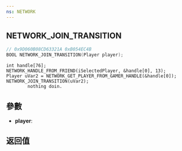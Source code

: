 ```yaml
---
ns: NETWORK
---
```

## NETWORK_JOIN_TRANSITION

```c
// 0x9D060B08CD63321A 0xB054EC4B
BOOL NETWORK_JOIN_TRANSITION(Player player);
```

```
int handle[76];  
NETWORK_HANDLE_FROM_FRIEND(iSelectedPlayer, &handle[0], 13);  
Player uVar2 = NETWORK_GET_PLAYER_FROM_GAMER_HANDLE(&handle[0]);  
NETWORK_JOIN_TRANSITION(uVar2);  
		nothing doin.  
```

## 參數
* **player**: 

## 返回值
